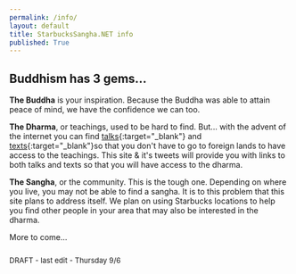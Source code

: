 ```yaml
---
permalink: /info/
layout: default
title: StarbucksSangha.NET info
published: True
---
```

## Buddhism has 3 gems...

<b>The Buddha</b> is your inspiration. Because the Buddha was able to attain peace of mind, we have the confidence we can too.

<b>The Dharma</b>, or teachings, used to be hard to find. But... with the advent of the internet you can find [talks](https://www.dhammatalks.org/mp3_collections_index.html){:target="_blank"} and [texts](https://www.dhammatalks.org/suttas/index.html){:target="_blank"}so that you don't have to go to foreign lands to have access to the teachings. This site & it's tweets will provide you with links to both talks and texts so that you will have access to the dharma.

<b>The Sangha</b>, or the community. This is the tough one. Depending on where you live, you may not be able to find a sangha. It is to this problem that this site plans to address itself. We plan on using Starbucks locations to help you find other people in your area that may also be interested in the dharma.

More to come...

<div style="float; margin-bottom:25px;"></div>
<font size="-1">DRAFT - last edit - Thursday 9/6 </font>
